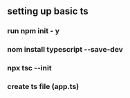 ## setting up basic ts

### run npm init - y
### nom install typescript --save-dev
### npx tsc --init
### create ts file (app.ts)